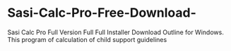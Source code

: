 # Sasi-Calc-Pro-Free-Download-
 Sasi Calc Pro Full Version Full Full Installer Download Outline for Windows. This program of calculation of child support guidelines

